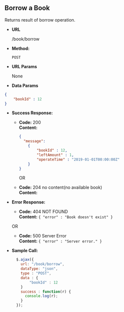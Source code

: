 **Borrow a Book**
----
  Returns result of borrow operation.

* **URL**

  /book/borrow

* **Method:**

  `POST`
  
*  **URL Params**

    None

*  **Data Params**

  ```json
  {
      "bookId" : 12
  }
  ```

* **Success Response:**

  * **Code:** 200 <br />
    **Content:** 
    ```json
    {
      "message":
        { 
            "bookId" : 12, 
            "leftAmount" : 1,
            "operateTime" : "2019-01-01T00:00:00Z"
        }
    }
    ```

    OR

  * **Code:** 204 no content(no available book)<br />
    **Content:** 
 
* **Error Response:**

  * **Code:** 404 NOT FOUND <br />
    **Content:** `{ "error" : "Book doesn't exist" }`

  OR

  * **Code:** 500 Server Error <br />
    **Content:** `{ "error" : "Server error." }`

* **Sample Call:**

  ```javascript
    $.ajax({
      url: "/book/borrow",
      dataType: "json",
      type : "POST",
      data : {
          "bookId" : 12
      }
      success : function(r) {
        console.log(r);
      }
    });
  ```